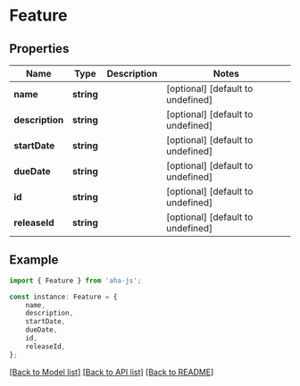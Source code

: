 # Feature


## Properties

Name | Type | Description | Notes
------------ | ------------- | ------------- | -------------
**name** | **string** |  | [optional] [default to undefined]
**description** | **string** |  | [optional] [default to undefined]
**startDate** | **string** |  | [optional] [default to undefined]
**dueDate** | **string** |  | [optional] [default to undefined]
**id** | **string** |  | [optional] [default to undefined]
**releaseId** | **string** |  | [optional] [default to undefined]

## Example

```typescript
import { Feature } from 'aha-js';

const instance: Feature = {
    name,
    description,
    startDate,
    dueDate,
    id,
    releaseId,
};
```

[[Back to Model list]](../README.md#documentation-for-models) [[Back to API list]](../README.md#documentation-for-api-endpoints) [[Back to README]](../README.md)
